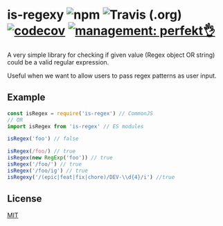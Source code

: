 # is-regexy ![npm](https://img.shields.io/npm/v/is-regexy) ![Travis (.org)](https://img.shields.io/travis/lekterable/is-regexy) [![codecov](https://codecov.io/gh/lekterable/is-regexy/branch/master/graph/badge.svg)](https://codecov.io/gh/lekterable/is-regexy) [![management: perfekt👌](https://img.shields.io/badge/management-perfekt👌-red.svg?style=flat-square)](https://github.com/lekterable/perfekt)

A very simple library for checking if given value (Regex object OR string) could be a valid regular expression.

Useful when we want to allow users to pass regex patterns as user input.

## Example

```js
const isRegex = require('is-regex') // CommonJS
// OR
import isRegex from 'is-regex' // ES modules

isRegex('foo') // false

isRegex(/foo/) // true
isRegex(new RegExp('foo')) // true
isRegex('/foo/') // true
isRegex('/foo/ig') // true
isRegexy('/(epic|feat|fix|chore)/DEV-\\d{4}/i') //true
```

## License

[MIT](LICENSE)
